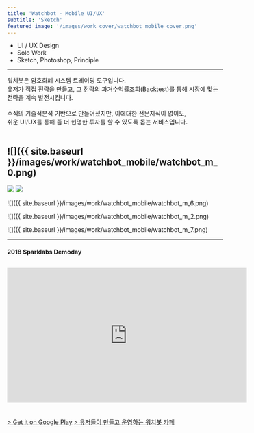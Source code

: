 ```yaml
---
title: 'Watchbot - Mobile UI/UX'
subtitle: 'Sketch'
featured_image: '/images/work_cover/watchbot_mobile_cover.png'
---
```




* UI / UX Design
* Solo Work
* Sketch, Photoshop, Principle  

<hr>
<div class="project_p">
  워치봇은 암호화폐 시스템 트레이딩 도구입니다.<br>
  유저가 직접 전략을 만들고, 그 전략의 과거수익률조회(Backtest)를 통해 시장에 맞는 전략을 계속 발전시킵니다.  

  <br>
  <br>
  주식의 기술적분석 기반으로 만들어졌지만, 이에대한 전문지식이 없이도,  <br>
  쉬운 UI/UX를 통해 좀 더 현명한 투자를 할 수 있도록 돕는 서비스입니다.
</div>


<br>

<!-- <a href="https://play.google.com/store/apps/details?id=com.jakin.watchbot" class="button button--large">Get it on Google Play</a> -->

![]({{ site.baseurl }}/images/work/watchbot_mobile/watchbot_m_0.png)
---


<div class="gallery" data-columns="2">
    <img src="{{ site.baseurl }}/images/work/watchbot_mobile/watchbot_m_1.png">
    <img src="{{ site.baseurl }}/images/work/watchbot_mobile/watchbot_m_3.jpg">
</div>

<!-- 
![]({{ site.baseurl }}/images/work/watchbot_mobile/watchbot_m_1.png)
---

![]({{ site.baseurl }}/images/work/watchbot_mobile/watchbot_m_3.jpg)
--- -->

![]({{ site.baseurl }}/images/work/watchbot_mobile/watchbot_m_6.png)


![]({{ site.baseurl }}/images/work/watchbot_mobile/watchbot_m_2.png)


![]({{ site.baseurl }}/images/work/watchbot_mobile/watchbot_m_7.png)


<hr>

<h4>2018 Sparklabs Demoday</h4>
<h2>
  <iframe width="560" height="315" src="https://www.youtube-nocookie.com/embed/OCedARFnl2Y?start=87" frameborder="0" allow="autoplay; encrypted-media" allowfullscreen></iframe>
</h2>




<br>
<a href="https://play.google.com/store/apps/details?id=com.jakin.watchbot"> > Get it on Google Play</a>    
<a href="https://play.google.com/store/apps/details?id=com.jakin.watchbot"> > 유저들이 만들고 운영하는 워치봇 카페</a>
